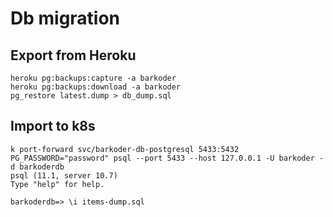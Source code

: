 # Db migration

## Export from Heroku
```
heroku pg:backups:capture -a barkoder
heroku pg:backups:download -a barkoder
pg_restore latest.dump > db_dump.sql
```

## Import to k8s
```
k port-forward svc/barkoder-db-postgresql 5433:5432
PG_PASSWORD="password" psql --port 5433 --host 127.0.0.1 -U barkoder -d barkoderdb
psql (11.1, server 10.7)
Type "help" for help.

barkoderdb=> \i items-dump.sql
```